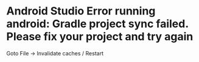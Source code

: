 # Android Studio Error running android: Gradle project sync failed. Please fix your project and try again


Goto File -> Invalidate caches / Restart

